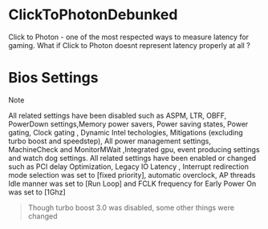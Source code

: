 # ClickToPhotonDebunked
Click to Photon - one of the most respected ways to measure latency for gaming. What if Click to Photon doesnt represent latency properly at all ?






# Bios Settings

> [!NOTE] 
> All related settings have been disabled such as  ASPM, LTR, OBFF, PowerDown settings,Memory power savers, Power saving states, Power gating, Clock gating , Dynamic Intel techologies, Mitigations (excluding turbo boost and speedstep), All power management settings, MachineCheck and MonitorMWait ,Integrated gpu, event producing settings and watch dog settings.
> All related settings have been enabled or changed such as PCI delay Optimization, Legacy IO Latency , Interrupt redirection mode selection was set to [fixed priority], automatic overclock, AP threads Idle manner was set to [Run Loop] and FCLK frequency for Early Power On was set to [1Ghz]
> 

> Though turbo boost 3.0 was disabled, some other things were changed
